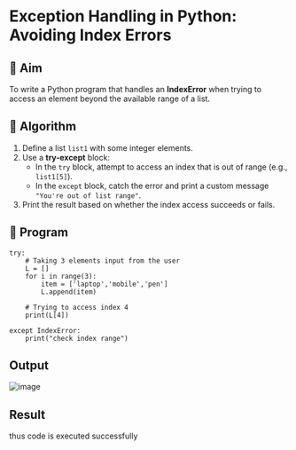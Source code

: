 # Exception Handling in Python: Avoiding Index Errors

## 🎯 Aim
To write a Python program that handles an **IndexError** when trying to access an element beyond the available range of a list.

## 🧠 Algorithm
1. Define a list `list1` with some integer elements.
2. Use a **try-except** block:
   - In the `try` block, attempt to access an index that is out of range (e.g., `list1[5]`).
   - In the `except` block, catch the error and print a custom message `"You're out of list range"`.
3. Print the result based on whether the index access succeeds or fails.

## 🧾 Program
```
try:
    # Taking 3 elements input from the user
    L = []
    for i in range(3):
        item = ['laptop','mobile','pen']
        L.append(item)

    # Trying to access index 4
    print(L[4])

except IndexError:
    print("check index range")
```

## Output
![image](https://github.com/user-attachments/assets/f798f15e-2ef5-40c5-a977-4fabbf702e66)


## Result
thus code is executed successfully
